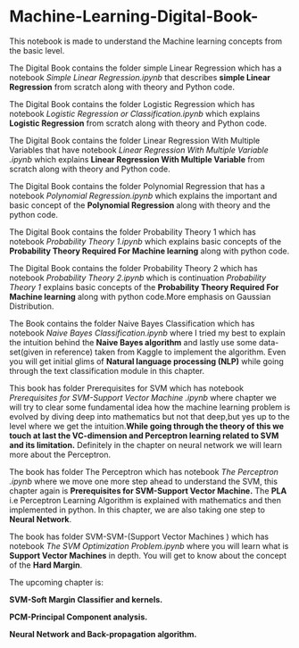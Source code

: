 ﻿# Machine-Learning-Digital-Book-

This notebook is made to understand the Machine learning concepts from the basic level. 

The Digital Book contains the folder simple Linear Regression which has a notebook *Simple Linear Regression.ipynb* that describes **simple Linear Regression** from scratch along with theory and Python code.

The Digital Book contains the folder Logistic Regression which has notebook *Logistic Regression or Classification.ipynb* which explains **Logistic Regression** from scratch along with theory and Python code.

The Digital Book contains the folder Linear Regression With Multiple Variables that have notebook *Linear Regression With Multiple Variable .ipynb* which explains **Linear Regression With Multiple Variable** from scratch along with theory and Python code.

The Digital Book contains the folder Polynomial Regression that has a notebook *Polynomial Regression.ipynb* which explains the important and basic concept of the **Polynomial Regression** along with theory and the python code.

The Digital Book contains the folder Probability Theory 1 which has notebook *Probability Theory 1.ipynb* which explains basic concepts of the **Probability Theory Required For Machine learning** along with python code.

The Digital Book contains the folder Probability Theory 2 which has notebook *Probability Theory 2.ipynb* which is continuation *Probability Theory 1* explains basic concepts of the **Probability Theory Required For Machine learning** along with python code.More emphasis on Gaussian Distribution.

The Book contains the folder Naive Bayes Classification which has notebook *Naive Bayes Classification.ipynb* where I tried my best to explain the intuition behind the **Naive Bayes algorithm** and lastly use some data-set(given in reference) taken from Kaggle to implement the algorithm. Even you will get initial glims of **Natural language processing (NLP)** while going through the text classification module in this chapter.      

This book has folder Prerequisites for SVM which has notebook *Prerequisites for SVM-Support Vector Machine .ipynb* where  chapter we will try to clear some fundamental idea how the machine learning problem is evolved by diving deep into mathematics but not that deep,but yes up to the level where we get the intuition.**While going through the theory of this we touch at last the VC-dimension and Perceptron learning related to SVM and its limitation.** Definitely in the chapter on neural network we will learn more about the Perceptron.

The book has folder The Perceptron which has notebook *The Perceptron .ipynb* where we move one more step ahead to understand the SVM, this chapter again is **Prerequisites for SVM-Support Vector Machine.** The **PLA** i.e Perceptron Learning Algorithm is explained with mathematics and then implemented in python. In this chapter, we are also taking one step to **Neural Network**.             

The book has folder SVM-SVM-(Support Vector Machines ) which has notebook *The SVM Optimization Problem.ipynb* where you will learn what is **Support Vector Machines** in depth. You will get to know about the concept of the **Hard Margin**.

The upcoming chapter is: 

**SVM-Soft Margin Classifier and kernels.**

**PCM-Principal Component analysis.**

**Neural Network and Back-propagation algorithm.** 

